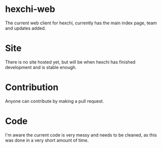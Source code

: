 # hexchi-web

The current web client for hexchi, currently has the main index page, team and updates added.

# Site

There is no site hosted yet, but will be when hexchi has finished development and is stable enough.

# Contribution

Anyone can contribute by making a pull request.

# Code

I'm aware the current code is very messy and needs to be cleaned, as this was done in a very short amount of time.
